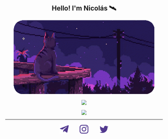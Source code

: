 <h2 align="center">Hello! I'm Nicolás 🛰️</h2>

<!-- GIF -->
<p align="center"> <img src="https://github.com/nmayorga092/nmayorga092/blob/master/resources/miau-v2.gif" width='450px' />
</p>

<!-- GH Stats -->
<p align="center">
  <a href="https://github.com/nmayorga092/nmayorga092">
  <img align="center" src="https://github-readme-stats.vercel.app/api?username=nmayorga092&show_icons=true&theme=midnight-purple&count_private=true&hide=issues&border_radius=19&include_all_commits=true&custom_title=GitHub Stats" />
</a>
</p>
<p align="center">
<a href="https://github.com/nmayorga092/nmayorga092">
  <img align="center" src="https://streak-stats.demolab.com?user=nmayorga092&theme=midnight-purple&border_radius=19&date_format=M%20j%5B%2C%20Y%5D" />
</a>
</p>

---

<!-- Social icons: https://www.iconfinder.com/-->
<p align="center">
  <a href="https://t.me/nmayorga"><img width="32px" alt="Telegram" title="Telegram" src="https://github.com/nmayorga092/nmayorga092/blob/master/resources/socialmedia/telegram.png"/></a>
  &#8287;&#8287;&#8287;&#8287;&#8287;&#8287;
  <a href="https://www.instagram.com/nicoms._"><img width="32px" alt="Instagram" title="Instagram" src="https://github.com/nmayorga092/nmayorga092/blob/master/resources/socialmedia/instagram.png"/></a>
  &#8287;&#8287;&#8287;&#8287;&#8287;&#8287;
  <a href="https://twitter.com/nmayorga092"><img width="32px" alt="Twitter" title="Twitter" src="https://github.com/nmayorga092/nmayorga092/blob/master/resources/socialmedia/twitter.png"/></a>
</p>